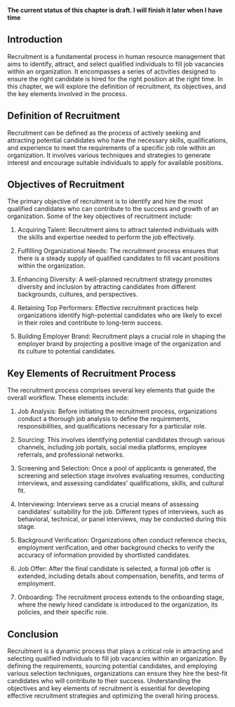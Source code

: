 **The current status of this chapter is draft. I will finish it later when I have time**

Introduction
------------

Recruitment is a fundamental process in human resource management that aims to identify, attract, and select qualified individuals to fill job vacancies within an organization. It encompasses a series of activities designed to ensure the right candidate is hired for the right position at the right time. In this chapter, we will explore the definition of recruitment, its objectives, and the key elements involved in the process.

Definition of Recruitment
-------------------------

Recruitment can be defined as the process of actively seeking and attracting potential candidates who have the necessary skills, qualifications, and experience to meet the requirements of a specific job role within an organization. It involves various techniques and strategies to generate interest and encourage suitable individuals to apply for available positions.

Objectives of Recruitment
-------------------------

The primary objective of recruitment is to identify and hire the most qualified candidates who can contribute to the success and growth of an organization. Some of the key objectives of recruitment include:

1. Acquiring Talent: Recruitment aims to attract talented individuals with the skills and expertise needed to perform the job effectively.

2. Fulfilling Organizational Needs: The recruitment process ensures that there is a steady supply of qualified candidates to fill vacant positions within the organization.

3. Enhancing Diversity: A well-planned recruitment strategy promotes diversity and inclusion by attracting candidates from different backgrounds, cultures, and perspectives.

4. Retaining Top Performers: Effective recruitment practices help organizations identify high-potential candidates who are likely to excel in their roles and contribute to long-term success.

5. Building Employer Brand: Recruitment plays a crucial role in shaping the employer brand by projecting a positive image of the organization and its culture to potential candidates.

Key Elements of Recruitment Process
-----------------------------------

The recruitment process comprises several key elements that guide the overall workflow. These elements include:

1. Job Analysis: Before initiating the recruitment process, organizations conduct a thorough job analysis to define the requirements, responsibilities, and qualifications necessary for a particular role.

2. Sourcing: This involves identifying potential candidates through various channels, including job portals, social media platforms, employee referrals, and professional networks.

3. Screening and Selection: Once a pool of applicants is generated, the screening and selection stage involves evaluating resumes, conducting interviews, and assessing candidates' qualifications, skills, and cultural fit.

4. Interviewing: Interviews serve as a crucial means of assessing candidates' suitability for the job. Different types of interviews, such as behavioral, technical, or panel interviews, may be conducted during this stage.

5. Background Verification: Organizations often conduct reference checks, employment verification, and other background checks to verify the accuracy of information provided by shortlisted candidates.

6. Job Offer: After the final candidate is selected, a formal job offer is extended, including details about compensation, benefits, and terms of employment.

7. Onboarding: The recruitment process extends to the onboarding stage, where the newly hired candidate is introduced to the organization, its policies, and their specific role.

Conclusion
----------

Recruitment is a dynamic process that plays a critical role in attracting and selecting qualified individuals to fill job vacancies within an organization. By defining the requirements, sourcing potential candidates, and employing various selection techniques, organizations can ensure they hire the best-fit candidates who will contribute to their success. Understanding the objectives and key elements of recruitment is essential for developing effective recruitment strategies and optimizing the overall hiring process.
